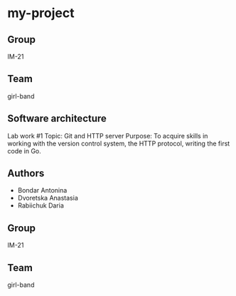 # my-project

## Group
IM-21
## Team
girl-band

## Software architecture 
Lab work #1
Topic: Git and HTTP server
Purpose: To acquire skills in working with the version control system, the HTTP protocol,
writing the first code in Go.

## Authors
- Bondar Antonina 
- Dvoretska Anastasia
- Rabiichuk Daria


## Group
IM-21
## Team
girl-band



